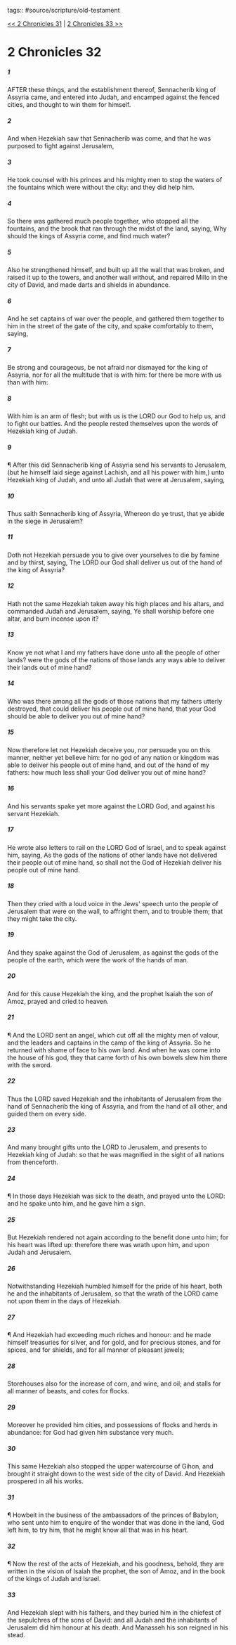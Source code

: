 tags:: #source/scripture/old-testament

[<< 2 Chronicles 31](old-testament/14_2_Chronicles/2_Chronicles_31.md) | [2 Chronicles 33 >>](old-testament/14_2_Chronicles/2_Chronicles_33.md)

# 2 Chronicles 32

##### 1

AFTER these things, and the establishment thereof, Sennacherib king of Assyria came, and entered into Judah, and encamped against the fenced cities, and thought to win them for himself.

##### 2

And when Hezekiah saw that Sennacherib was come, and that he was purposed to fight against Jerusalem,

##### 3

He took counsel with his princes and his mighty men to stop the waters of the fountains which were without the city: and they did help him.

##### 4

So there was gathered much people together, who stopped all the fountains, and the brook that ran through the midst of the land, saying, Why should the kings of Assyria come, and find much water?

##### 5

Also he strengthened himself, and built up all the wall that was broken, and raised it up to the towers, and another wall without, and repaired Millo in the city of David, and made darts and shields in abundance.

##### 6

And he set captains of war over the people, and gathered them together to him in the street of the gate of the city, and spake comfortably to them, saying,

##### 7

Be strong and courageous, be not afraid nor dismayed for the king of Assyria, nor for all the multitude that is with him: for there be more with us than with him:

##### 8

With him is an arm of flesh; but with us is the LORD our God to help us, and to fight our battles. And the people rested themselves upon the words of Hezekiah king of Judah.

##### 9

¶ After this did Sennacherib king of Assyria send his servants to Jerusalem, (but he himself laid siege against Lachish, and all his power with him,) unto Hezekiah king of Judah, and unto all Judah that were at Jerusalem, saying,

##### 10

Thus saith Sennacherib king of Assyria, Whereon do ye trust, that ye abide in the siege in Jerusalem?

##### 11

Doth not Hezekiah persuade you to give over yourselves to die by famine and by thirst, saying, The LORD our God shall deliver us out of the hand of the king of Assyria?

##### 12

Hath not the same Hezekiah taken away his high places and his altars, and commanded Judah and Jerusalem, saying, Ye shall worship before one altar, and burn incense upon it?

##### 13

Know ye not what I and my fathers have done unto all the people of other lands? were the gods of the nations of those lands any ways able to deliver their lands out of mine hand?

##### 14

Who was there among all the gods of those nations that my fathers utterly destroyed, that could deliver his people out of mine hand, that your God should be able to deliver you out of mine hand?

##### 15

Now therefore let not Hezekiah deceive you, nor persuade you on this manner, neither yet believe him: for no god of any nation or kingdom was able to deliver his people out of mine hand, and out of the hand of my fathers: how much less shall your God deliver you out of mine hand?

##### 16

And his servants spake yet more against the LORD God, and against his servant Hezekiah.

##### 17

He wrote also letters to rail on the LORD God of Israel, and to speak against him, saying, As the gods of the nations of other lands have not delivered their people out of mine hand, so shall not the God of Hezekiah deliver his people out of mine hand.

##### 18

Then they cried with a loud voice in the Jews' speech unto the people of Jerusalem that were on the wall, to affright them, and to trouble them; that they might take the city.

##### 19

And they spake against the God of Jerusalem, as against the gods of the people of the earth, which were the work of the hands of man.

##### 20

And for this cause Hezekiah the king, and the prophet Isaiah the son of Amoz, prayed and cried to heaven.

##### 21

¶ And the LORD sent an angel, which cut off all the mighty men of valour, and the leaders and captains in the camp of the king of Assyria. So he returned with shame of face to his own land. And when he was come into the house of his god, they that came forth of his own bowels slew him there with the sword.

##### 22

Thus the LORD saved Hezekiah and the inhabitants of Jerusalem from the hand of Sennacherib the king of Assyria, and from the hand of all other, and guided them on every side.

##### 23

And many brought gifts unto the LORD to Jerusalem, and presents to Hezekiah king of Judah: so that he was magnified in the sight of all nations from thenceforth.

##### 24

¶ In those days Hezekiah was sick to the death, and prayed unto the LORD: and he spake unto him, and he gave him a sign.

##### 25

But Hezekiah rendered not again according to the benefit done unto him; for his heart was lifted up: therefore there was wrath upon him, and upon Judah and Jerusalem.

##### 26

Notwithstanding Hezekiah humbled himself for the pride of his heart, both he and the inhabitants of Jerusalem, so that the wrath of the LORD came not upon them in the days of Hezekiah.

##### 27

¶ And Hezekiah had exceeding much riches and honour: and he made himself treasuries for silver, and for gold, and for precious stones, and for spices, and for shields, and for all manner of pleasant jewels;

##### 28

Storehouses also for the increase of corn, and wine, and oil; and stalls for all manner of beasts, and cotes for flocks.

##### 29

Moreover he provided him cities, and possessions of flocks and herds in abundance: for God had given him substance very much.

##### 30

This same Hezekiah also stopped the upper watercourse of Gihon, and brought it straight down to the west side of the city of David. And Hezekiah prospered in all his works.

##### 31

¶ Howbeit in the business of the ambassadors of the princes of Babylon, who sent unto him to enquire of the wonder that was done in the land, God left him, to try him, that he might know all that was in his heart.

##### 32

¶ Now the rest of the acts of Hezekiah, and his goodness, behold, they are written in the vision of Isaiah the prophet, the son of Amoz, and in the book of the kings of Judah and Israel.

##### 33

And Hezekiah slept with his fathers, and they buried him in the chiefest of the sepulchres of the sons of David: and all Judah and the inhabitants of Jerusalem did him honour at his death. And Manasseh his son reigned in his stead.
